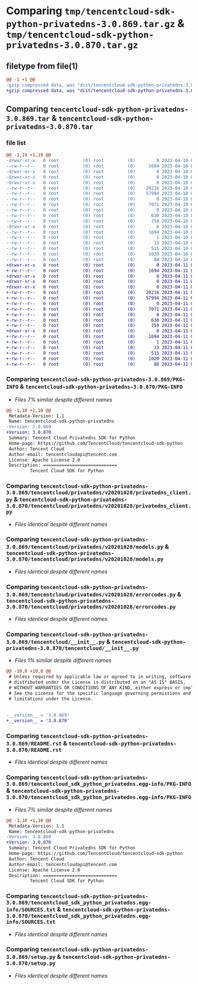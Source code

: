 # Comparing `tmp/tencentcloud-sdk-python-privatedns-3.0.869.tar.gz` & `tmp/tencentcloud-sdk-python-privatedns-3.0.870.tar.gz`

## filetype from file(1)

```diff
@@ -1 +1 @@
-gzip compressed data, was "dist/tencentcloud-sdk-python-privatedns-3.0.869.tar", last modified: Mon Apr 10 03:11:20 2023, max compression
+gzip compressed data, was "dist/tencentcloud-sdk-python-privatedns-3.0.870.tar", last modified: Tue Apr 11 03:50:51 2023, max compression
```

## Comparing `tencentcloud-sdk-python-privatedns-3.0.869.tar` & `tencentcloud-sdk-python-privatedns-3.0.870.tar`

### file list

```diff
@@ -1,19 +1,19 @@
-drwxr-xr-x   0 root         (0) root         (0)        0 2023-04-10 03:11:20.000000 tencentcloud-sdk-python-privatedns-3.0.869/
--rw-r--r--   0 root         (0) root         (0)     1694 2023-04-10 03:11:20.000000 tencentcloud-sdk-python-privatedns-3.0.869/PKG-INFO
-drwxr-xr-x   0 root         (0) root         (0)        0 2023-04-10 03:11:20.000000 tencentcloud-sdk-python-privatedns-3.0.869/tencentcloud/
-drwxr-xr-x   0 root         (0) root         (0)        0 2023-04-10 03:11:20.000000 tencentcloud-sdk-python-privatedns-3.0.869/tencentcloud/privatedns/
-drwxr-xr-x   0 root         (0) root         (0)        0 2023-04-10 03:11:20.000000 tencentcloud-sdk-python-privatedns-3.0.869/tencentcloud/privatedns/v20201028/
--rw-r--r--   0 root         (0) root         (0)    20216 2023-04-10 03:11:20.000000 tencentcloud-sdk-python-privatedns-3.0.869/tencentcloud/privatedns/v20201028/privatedns_client.py
--rw-r--r--   0 root         (0) root         (0)    57994 2023-04-10 03:11:20.000000 tencentcloud-sdk-python-privatedns-3.0.869/tencentcloud/privatedns/v20201028/models.py
--rw-r--r--   0 root         (0) root         (0)        0 2023-04-10 03:11:20.000000 tencentcloud-sdk-python-privatedns-3.0.869/tencentcloud/privatedns/v20201028/__init__.py
--rw-r--r--   0 root         (0) root         (0)     7071 2023-04-10 03:11:20.000000 tencentcloud-sdk-python-privatedns-3.0.869/tencentcloud/privatedns/v20201028/errorcodes.py
--rw-r--r--   0 root         (0) root         (0)        0 2023-04-10 03:11:20.000000 tencentcloud-sdk-python-privatedns-3.0.869/tencentcloud/privatedns/__init__.py
--rw-r--r--   0 root         (0) root         (0)      630 2023-04-10 03:11:20.000000 tencentcloud-sdk-python-privatedns-3.0.869/tencentcloud/__init__.py
--rw-r--r--   0 root         (0) root         (0)      758 2023-04-10 03:11:20.000000 tencentcloud-sdk-python-privatedns-3.0.869/README.rst
-drwxr-xr-x   0 root         (0) root         (0)        0 2023-04-10 03:11:20.000000 tencentcloud-sdk-python-privatedns-3.0.869/tencentcloud_sdk_python_privatedns.egg-info/
--rw-r--r--   0 root         (0) root         (0)     1694 2023-04-10 03:11:20.000000 tencentcloud-sdk-python-privatedns-3.0.869/tencentcloud_sdk_python_privatedns.egg-info/PKG-INFO
--rw-r--r--   0 root         (0) root         (0)        1 2023-04-10 03:11:20.000000 tencentcloud-sdk-python-privatedns-3.0.869/tencentcloud_sdk_python_privatedns.egg-info/dependency_links.txt
--rw-r--r--   0 root         (0) root         (0)       13 2023-04-10 03:11:20.000000 tencentcloud-sdk-python-privatedns-3.0.869/tencentcloud_sdk_python_privatedns.egg-info/top_level.txt
--rw-r--r--   0 root         (0) root         (0)      515 2023-04-10 03:11:20.000000 tencentcloud-sdk-python-privatedns-3.0.869/tencentcloud_sdk_python_privatedns.egg-info/SOURCES.txt
--rw-r--r--   0 root         (0) root         (0)     1020 2023-04-10 03:11:20.000000 tencentcloud-sdk-python-privatedns-3.0.869/setup.py
--rw-r--r--   0 root         (0) root         (0)       88 2023-04-10 03:11:20.000000 tencentcloud-sdk-python-privatedns-3.0.869/setup.cfg
+drwxr-xr-x   0 root         (0) root         (0)        0 2023-04-11 03:50:51.000000 tencentcloud-sdk-python-privatedns-3.0.870/
+-rw-r--r--   0 root         (0) root         (0)     1694 2023-04-11 03:50:51.000000 tencentcloud-sdk-python-privatedns-3.0.870/PKG-INFO
+drwxr-xr-x   0 root         (0) root         (0)        0 2023-04-11 03:50:51.000000 tencentcloud-sdk-python-privatedns-3.0.870/tencentcloud/
+drwxr-xr-x   0 root         (0) root         (0)        0 2023-04-11 03:50:51.000000 tencentcloud-sdk-python-privatedns-3.0.870/tencentcloud/privatedns/
+drwxr-xr-x   0 root         (0) root         (0)        0 2023-04-11 03:50:51.000000 tencentcloud-sdk-python-privatedns-3.0.870/tencentcloud/privatedns/v20201028/
+-rw-r--r--   0 root         (0) root         (0)    20216 2023-04-11 03:50:51.000000 tencentcloud-sdk-python-privatedns-3.0.870/tencentcloud/privatedns/v20201028/privatedns_client.py
+-rw-r--r--   0 root         (0) root         (0)    57994 2023-04-11 03:50:51.000000 tencentcloud-sdk-python-privatedns-3.0.870/tencentcloud/privatedns/v20201028/models.py
+-rw-r--r--   0 root         (0) root         (0)        0 2023-04-11 03:50:51.000000 tencentcloud-sdk-python-privatedns-3.0.870/tencentcloud/privatedns/v20201028/__init__.py
+-rw-r--r--   0 root         (0) root         (0)     7071 2023-04-11 03:50:51.000000 tencentcloud-sdk-python-privatedns-3.0.870/tencentcloud/privatedns/v20201028/errorcodes.py
+-rw-r--r--   0 root         (0) root         (0)        0 2023-04-11 03:50:51.000000 tencentcloud-sdk-python-privatedns-3.0.870/tencentcloud/privatedns/__init__.py
+-rw-r--r--   0 root         (0) root         (0)      630 2023-04-11 03:50:51.000000 tencentcloud-sdk-python-privatedns-3.0.870/tencentcloud/__init__.py
+-rw-r--r--   0 root         (0) root         (0)      758 2023-04-11 03:50:51.000000 tencentcloud-sdk-python-privatedns-3.0.870/README.rst
+drwxr-xr-x   0 root         (0) root         (0)        0 2023-04-11 03:50:51.000000 tencentcloud-sdk-python-privatedns-3.0.870/tencentcloud_sdk_python_privatedns.egg-info/
+-rw-r--r--   0 root         (0) root         (0)     1694 2023-04-11 03:50:51.000000 tencentcloud-sdk-python-privatedns-3.0.870/tencentcloud_sdk_python_privatedns.egg-info/PKG-INFO
+-rw-r--r--   0 root         (0) root         (0)        1 2023-04-11 03:50:51.000000 tencentcloud-sdk-python-privatedns-3.0.870/tencentcloud_sdk_python_privatedns.egg-info/dependency_links.txt
+-rw-r--r--   0 root         (0) root         (0)       13 2023-04-11 03:50:51.000000 tencentcloud-sdk-python-privatedns-3.0.870/tencentcloud_sdk_python_privatedns.egg-info/top_level.txt
+-rw-r--r--   0 root         (0) root         (0)      515 2023-04-11 03:50:51.000000 tencentcloud-sdk-python-privatedns-3.0.870/tencentcloud_sdk_python_privatedns.egg-info/SOURCES.txt
+-rw-r--r--   0 root         (0) root         (0)     1020 2023-04-11 03:50:51.000000 tencentcloud-sdk-python-privatedns-3.0.870/setup.py
+-rw-r--r--   0 root         (0) root         (0)       88 2023-04-11 03:50:51.000000 tencentcloud-sdk-python-privatedns-3.0.870/setup.cfg
```

### Comparing `tencentcloud-sdk-python-privatedns-3.0.869/PKG-INFO` & `tencentcloud-sdk-python-privatedns-3.0.870/PKG-INFO`

 * *Files 7% similar despite different names*

```diff
@@ -1,10 +1,10 @@
 Metadata-Version: 1.1
 Name: tencentcloud-sdk-python-privatedns
-Version: 3.0.869
+Version: 3.0.870
 Summary: Tencent Cloud Privatedns SDK for Python
 Home-page: https://github.com/TencentCloud/tencentcloud-sdk-python
 Author: Tencent Cloud
 Author-email: tencentcloudapi@tencent.com
 License: Apache License 2.0
 Description: ============================
         Tencent Cloud SDK for Python
```

### Comparing `tencentcloud-sdk-python-privatedns-3.0.869/tencentcloud/privatedns/v20201028/privatedns_client.py` & `tencentcloud-sdk-python-privatedns-3.0.870/tencentcloud/privatedns/v20201028/privatedns_client.py`

 * *Files identical despite different names*

### Comparing `tencentcloud-sdk-python-privatedns-3.0.869/tencentcloud/privatedns/v20201028/models.py` & `tencentcloud-sdk-python-privatedns-3.0.870/tencentcloud/privatedns/v20201028/models.py`

 * *Files identical despite different names*

### Comparing `tencentcloud-sdk-python-privatedns-3.0.869/tencentcloud/privatedns/v20201028/errorcodes.py` & `tencentcloud-sdk-python-privatedns-3.0.870/tencentcloud/privatedns/v20201028/errorcodes.py`

 * *Files identical despite different names*

### Comparing `tencentcloud-sdk-python-privatedns-3.0.869/tencentcloud/__init__.py` & `tencentcloud-sdk-python-privatedns-3.0.870/tencentcloud/__init__.py`

 * *Files 1% similar despite different names*

```diff
@@ -10,8 +10,8 @@
 # Unless required by applicable law or agreed to in writing, software
 # distributed under the License is distributed on an "AS IS" BASIS,
 # WITHOUT WARRANTIES OR CONDITIONS OF ANY KIND, either express or implied.
 # See the License for the specific language governing permissions and
 # limitations under the License.
 
 
-__version__ = '3.0.869'
+__version__ = '3.0.870'
```

### Comparing `tencentcloud-sdk-python-privatedns-3.0.869/README.rst` & `tencentcloud-sdk-python-privatedns-3.0.870/README.rst`

 * *Files identical despite different names*

### Comparing `tencentcloud-sdk-python-privatedns-3.0.869/tencentcloud_sdk_python_privatedns.egg-info/PKG-INFO` & `tencentcloud-sdk-python-privatedns-3.0.870/tencentcloud_sdk_python_privatedns.egg-info/PKG-INFO`

 * *Files 7% similar despite different names*

```diff
@@ -1,10 +1,10 @@
 Metadata-Version: 1.1
 Name: tencentcloud-sdk-python-privatedns
-Version: 3.0.869
+Version: 3.0.870
 Summary: Tencent Cloud Privatedns SDK for Python
 Home-page: https://github.com/TencentCloud/tencentcloud-sdk-python
 Author: Tencent Cloud
 Author-email: tencentcloudapi@tencent.com
 License: Apache License 2.0
 Description: ============================
         Tencent Cloud SDK for Python
```

### Comparing `tencentcloud-sdk-python-privatedns-3.0.869/tencentcloud_sdk_python_privatedns.egg-info/SOURCES.txt` & `tencentcloud-sdk-python-privatedns-3.0.870/tencentcloud_sdk_python_privatedns.egg-info/SOURCES.txt`

 * *Files identical despite different names*

### Comparing `tencentcloud-sdk-python-privatedns-3.0.869/setup.py` & `tencentcloud-sdk-python-privatedns-3.0.870/setup.py`

 * *Files identical despite different names*

